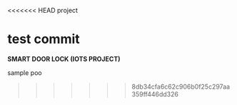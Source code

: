 <<<<<<< HEAD
project

test commit
=======
<b>SMART DOOR LOCK (IOTS PROJECT)</b>

sample poo
>>>>>>> 8db34cfa6c62c906b0f25c297aa359ff446dd326
